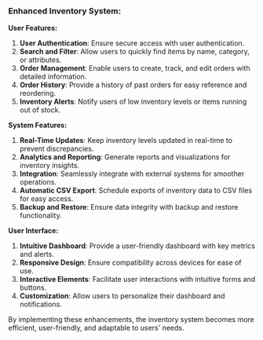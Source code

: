 ### Enhanced Inventory System:

**User Features:**
1. **User Authentication**: Ensure secure access with user authentication.
2. **Search and Filter**: Allow users to quickly find items by name, category, or attributes.
3. **Order Management**: Enable users to create, track, and edit orders with detailed information.
4. **Order History**: Provide a history of past orders for easy reference and reordering.
5. **Inventory Alerts**: Notify users of low inventory levels or items running out of stock.

**System Features:**
1. **Real-Time Updates**: Keep inventory levels updated in real-time to prevent discrepancies.
2. **Analytics and Reporting**: Generate reports and visualizations for inventory insights.
3. **Integration**: Seamlessly integrate with external systems for smoother operations.
4. **Automatic CSV Export**: Schedule exports of inventory data to CSV files for easy access.
5. **Backup and Restore**: Ensure data integrity with backup and restore functionality.

**User Interface:**
1. **Intuitive Dashboard**: Provide a user-friendly dashboard with key metrics and alerts.
2. **Responsive Design**: Ensure compatibility across devices for ease of use.
3. **Interactive Elements**: Facilitate user interactions with intuitive forms and buttons.
4. **Customization**: Allow users to personalize their dashboard and notifications.

By implementing these enhancements, the inventory system becomes more efficient, user-friendly, and adaptable to users' needs.
